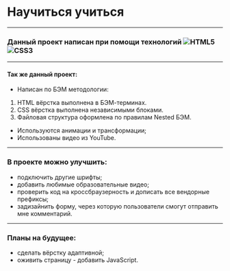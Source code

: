 # Научиться учиться
------
### Данный проект написан при помощи технологий ![HTML5](https://img.shields.io/badge/html5-%23E34F26.svg?style=for-the-badge&logo=html5&logoColor=white) ![CSS3](https://img.shields.io/badge/css3-%231572B6.svg?style=for-the-badge&logo=css3&logoColor=white)
------

#### Так же данный проект:
* Написан по БЭМ методологии:
1. HTML вёрстка выполнена в БЭМ-терминах.
2. CSS вёрстка выполнена независимыми блоками.
3. Файловая структура оформлена по правилам Nested БЭМ.
* Используются анимации и трансформации;
* Использованы видео из YouTube.
------
### В проекте можно улучшить:
* подключить другие шрифты;
* добавить любимые образовательные видео;
* проверить код на кроссбраузерность и дописать все вендорные префиксы;
* задизайнить форму, через которую пользователи смогут отправить мне комментарий.
------
### Планы на будущее:
* сделать вёрстку адаптивной;
* оживить страницу - добавить JavaScript.
